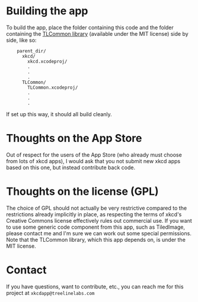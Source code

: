 Building the app
================

To build the app, place the folder containing this code and the folder containing the [TLCommon library](http://github.com/treelinelabs/TLCommon "TLCommon library") (available under the MIT license) side by side, like so:

        parent_dir/
          xkcd/
            xkcd.xcodeproj/
            .
            .
            .
          TLCommon/
            TLCommon.xcodeproj/
            .
            .
            .

If set up this way, it should all build cleanly.

Thoughts on the App Store
=========================

Out of respect for the users of the App Store (who already must choose from lots of xkcd apps), I would ask that you not submit new xkcd apps based on this one, but instead contribute back code.

Thoughts on the license (GPL)
=============================

The choice of GPL should not actually be very restrictive compared to the restrictions already implicitly in place, as respecting the terms of xkcd's Creative Commons license effectively rules out commercial use. If you want to use some generic code component from this app, such as TiledImage, please contact me and I'm sure we can work out some special permissions. Note that the TLCommon library, which this app depends on, is under the MIT license.

Contact
=======

If you have questions, want to contribute, etc., you can reach me for this project at `xkcdapp@treelinelabs.com`
